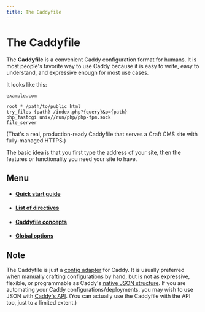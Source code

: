 ```yaml
---
title: The Caddyfile
---
```


# The Caddyfile

The **Caddyfile** is a convenient Caddy configuration format for humans. It is most people's favorite way to use Caddy because it is easy to write, easy to understand, and expressive enough for most use cases.

It looks like this:

```
example.com

root * /path/to/public_html
try_files {path} /index.php?{query}&p={path}
php_fastcgi unix//run/php/php-fpm.sock
file_server
```

(That's a real, production-ready Caddyfile that serves a Craft CMS site with fully-managed HTTPS.)

The basic idea is that you first type the address of your site, then the features or functionality you need your site to have.

## Menu

- #### [Quick start guide](/docs/quick-starts/caddyfile)
- #### [List of directives](/docs/caddyfile/directives)
- #### [Caddyfile concepts](/docs/caddyfile/concepts)
- #### [Global options](/docs/caddyfile/options)
<!-- - #### [Caddyfile specification](/docs/caddyfile/spec) TODO: Finish this -->


## Note

The Caddyfile is just a [config adapter](/docs/config-adapters) for Caddy. It is usually preferred when manually crafting configurations by hand, but is not as expressive, flexible, or programmable as Caddy's [native JSON structure](/docs/json/). If you are automating your Caddy configurations/deployments, you may wish to use JSON with [Caddy's API](/docs/api). (You can actually use the Caddyfile with the API too, just to a limited extent.)
